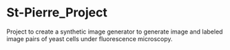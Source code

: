 # St-Pierre_Project
Project to create a synthetic image generator  to generate image and labeled image pairs of yeast cells under fluorescence microscopy.

